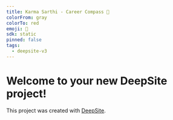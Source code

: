 ```yaml
---
title: Karma Sarthi - Career Compass 🧭
colorFrom: gray
colorTo: red
emoji: 🐳
sdk: static
pinned: false
tags:
  - deepsite-v3
---
```


# Welcome to your new DeepSite project!
This project was created with [DeepSite](https://deepsite.hf.co).
